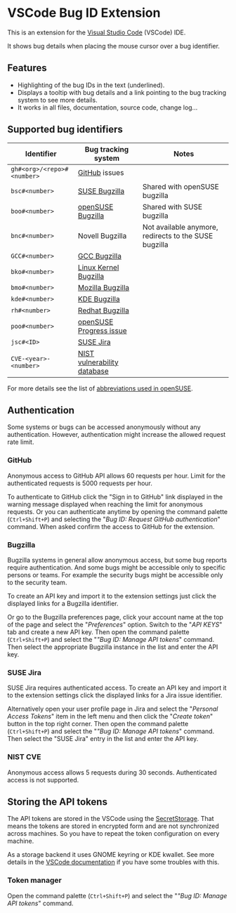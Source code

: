 # VSCode Bug ID Extension

This is an extension for the [Visual Studio
Code](https://code.visualstudio.com/) (VSCode) IDE.

It shows bug details when placing the mouse cursor over a bug
identifier.

## Features

- Highlighting of the bug IDs in the text (underlined).
- Displays a tooltip with bug details and a link pointing to the bug
  tracking system to see more details.
- It works in all files, documentation, source code, change log...

## Supported bug identifiers

| Identifier                 | Bug tracking system                                      | Notes                                                 |
| -------------------------- | -------------------------------------------------------- | ----------------------------------------------------- |
| `gh#<org>/<repo>#<number>` | [GitHub](https://github.com) issues                      |                                                       |
| `bsc#<number>`             | [SUSE Bugzilla](https://bugzilla.suse.com)               | Shared with openSUSE bugzilla                         |
| `boo#<number>`             | [openSUSE Bugzilla](https://bugzilla.opensuse.org)       | Shared with SUSE bugzilla                             |
| `bnc#<number>`             | Novell Bugzilla                                          | Not available anymore, redirects to the SUSE bugzilla |
| `GCC#<number>`             | [GCC Bugzilla](https://gcc.gnu.org/bugzilla)             |                                                       |
| `bko#<number>`             | [Linux Kernel Bugzilla](https://bugzilla.kernel.org)     |                                                       |
| `bmo#<number>`             | [Mozilla Bugzilla](https://bugzilla.mozilla.org)         |                                                       |
| `kde#<number>`             | [KDE Bugzilla](https://bugs.kde.org)                     |                                                       |
| `rh#<number>`              | [Redhat Bugzilla](https://bugzilla.redhat.com)           |                                                       |
| `poo#<number>`             | [openSUSE Progress issue](https://progress.opensuse.org) |                                                       |
| `jsc#<ID>`                 | [SUSE Jira](https://jira.suse.com/)                      |                                                       |
| `CVE-<year>-<number>`      | [NIST vulnerability database](https://nvd.nist.gov)      |                                                       |

For more details see the list of [abbreviations used in
openSUSE](https://en.opensuse.org/openSUSE:Packaging_Patches_guidelines#Current_set_of_abbreviations).

## Authentication

Some systems or bugs can be accessed anonymously without any authentication.
However, authentication might increase the allowed request rate limit.

### GitHub

Anonymous access to GitHub API allows 60 requests per hour. Limit for the
authenticated requests is 5000 requests per hour.

To authenticate to GitHub click the "Sign in to GitHub" link displayed in the
warning message displayed when reaching the limit for anonymous requests. Or you
can authenticate anytime by opening the command palette (`Ctrl+Shift+P`) and
selecting the "*Bug ID: Request GitHub authentication*" command. When asked
confirm the access to GitHub for the extension.

### Bugzilla

Bugzilla systems in general allow anonymous access, but some bug reports require
authentication. And some bugs might be accessible only to specific persons or
teams. For example the security bugs might be accessible only to the security
team.

To create an API key and import it to the extension settings just click the
displayed links for a Bugzilla identifier.

Or go to the Bugzilla preferences page, click your account name at the top of
the page and select the "*Preferences*" option. Switch to the "*API KEYS*" tab
and create a new API key. Then open the command palette (`Ctrl+Shift+P`) and
select the "*"Bug ID: Manage API tokens*" command. Then select the appropriate
Bugzilla instance in the list and enter the API key.

### SUSE Jira

SUSE Jira requires authenticated access. To create an API key and import it to
the extension settings click the displayed links for a Jira issue identifier.

Alternatively open your user profile page in Jira and select the "*Personal
Access Tokens*" item in the left menu and then click the "*Create token*" button
in the top right corner. Then open the command palette (`Ctrl+Shift+P`) and
select the "*"Bug ID: Manage API tokens*" command. Then select the "SUSE Jira"
entry in the list and enter the API key.

### NIST CVE

Anonymous access allows 5 requests during 30 seconds. Authenticated access is
not supported.

## Storing the API tokens

The API tokens are stored in the VSCode using the
[SecretStorage](https://code.visualstudio.com/api/extension-capabilities/common-capabilities#data-storage).
That means the tokens are stored in encrypted form and are not synchronized
across machines. So you have to repeat the token configuration on every machine.

As a storage backend it uses GNOME keyring or KDE kwallet. See more details in
the [VSCode
documentation](https://code.visualstudio.com/api/extension-capabilities/common-capabilities#data-storage)
if you have some troubles with this.

### Token manager

Open the command palette (`Ctrl+Shift+P`) and select the "*"Bug ID: Manage API
tokens*" command.
